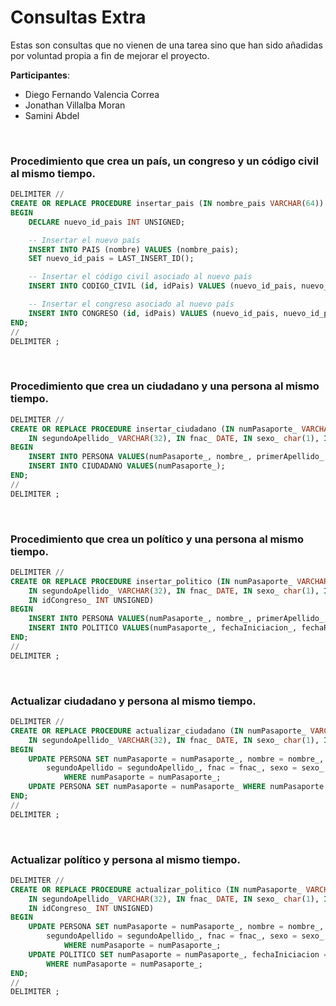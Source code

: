 # Consultas Extra 

Estas son consultas que no vienen de una tarea sino que han sido añadidas por voluntad propia a fin de mejorar el proyecto.

**Participantes**:
- Diego Fernando Valencia Correa 
- Jonathan Villalba Moran
- Samini Abdel

<br>

### Procedimiento que crea un país, un congreso y un código civil al mismo tiempo.
``` sql
DELIMITER //
CREATE OR REPLACE PROCEDURE insertar_pais (IN nombre_pais VARCHAR(64))
BEGIN
    DECLARE nuevo_id_pais INT UNSIGNED;

    -- Insertar el nuevo país
    INSERT INTO PAIS (nombre) VALUES (nombre_pais);
    SET nuevo_id_pais = LAST_INSERT_ID();

    -- Insertar el código civil asociado al nuevo país
    INSERT INTO CODIGO_CIVIL (id, idPais) VALUES (nuevo_id_pais, nuevo_id_pais);

    -- Insertar el congreso asociado al nuevo país
    INSERT INTO CONGRESO (id, idPais) VALUES (nuevo_id_pais, nuevo_id_pais);
END;
//
DELIMITER ;
```
<br>

### Procedimiento que crea un ciudadano y una persona al mismo tiempo.
``` sql
DELIMITER //
CREATE OR REPLACE PROCEDURE insertar_ciudadano (IN numPasaporte_ VARCHAR(64), IN nombre_ VARCHAR(32), IN primerApellido_ VARCHAR(32),
    IN segundoApellido_ VARCHAR(32), IN fnac_ DATE, IN sexo_ char(1), IN paisNacimiento_ INT UNSIGNED)
BEGIN
    INSERT INTO PERSONA VALUES(numPasaporte_, nombre_, primerApellido_, segundoApellido_, fnac_, sexo_, paisNacimiento_);
    INSERT INTO CIUDADANO VALUES(numPasaporte_);
END;
//
DELIMITER ;
```
<br>

### Procedimiento que crea un político y una persona al mismo tiempo.
``` sql
DELIMITER //
CREATE OR REPLACE PROCEDURE insertar_politico (IN numPasaporte_ VARCHAR(64), IN nombre_ VARCHAR(32), IN primerApellido_ VARCHAR(32),
    IN segundoApellido_ VARCHAR(32), IN fnac_ DATE, IN sexo_ char(1), IN paisNacimiento_ INT UNSIGNED, IN fechaIniciacion_ DATE , IN fechaRetirada_ DATE,
    IN idCongreso_ INT UNSIGNED)
BEGIN
    INSERT INTO PERSONA VALUES(numPasaporte_, nombre_, primerApellido_, segundoApellido_, fnac_, sexo_, paisNacimiento_);
    INSERT INTO POLITICO VALUES(numPasaporte_, fechaIniciacion_, fechaRetirada_, idCongreso_);
END;
//
DELIMITER ;
```
<br>

### Actualizar ciudadano y persona al mismo tiempo.
``` sql
DELIMITER //
CREATE OR REPLACE PROCEDURE actualizar_ciudadano (IN numPasaporte_ VARCHAR(64), IN nombre_ VARCHAR(32), IN primerApellido_ VARCHAR(32),
    IN segundoApellido_ VARCHAR(32), IN fnac_ DATE, IN sexo_ char(1), IN paisNacimiento_ INT UNSIGNED)
BEGIN
    UPDATE PERSONA SET numPasaporte = numPasaporte_, nombre = nombre_, primerApellido = primerApellido_, 
        segundoApellido = segundoApellido_, fnac = fnac_, sexo = sexo_, paisNacimiento = paisNacimiento_ 
            WHERE numPasaporte = numPasaporte_;
    UPDATE PERSONA SET numPasaporte = numPasaporte_ WHERE numPasaporte = numPasaporte_;
END;
//
DELIMITER ;
```
<br>


### Actualizar político y persona al mismo tiempo.
``` sql
DELIMITER //
CREATE OR REPLACE PROCEDURE actualizar_politico (IN numPasaporte_ VARCHAR(64), IN nombre_ VARCHAR(32), IN primerApellido_ VARCHAR(32),
    IN segundoApellido_ VARCHAR(32), IN fnac_ DATE, IN sexo_ char(1), IN paisNacimiento_ INT UNSIGNED, IN fechaIniciacion_ DATE , IN fechaRetirada_ DATE,
    IN idCongreso_ INT UNSIGNED)
BEGIN
    UPDATE PERSONA SET numPasaporte = numPasaporte_, nombre = nombre_, primerApellido = primerApellido_, 
        segundoApellido = segundoApellido_, fnac = fnac_, sexo = sexo_, paisNacimiento = paisNacimiento_ 
            WHERE numPasaporte = numPasaporte_;
    UPDATE POLITICO SET numPasaporte = numPasaporte_, fechaIniciacion = fechaIniciacion_, fechaRetirada = fechaRetirada_, idCongreso = idCongreso_
        WHERE numPasaporte = numPasaporte_;
END;
//
DELIMITER ;
```
